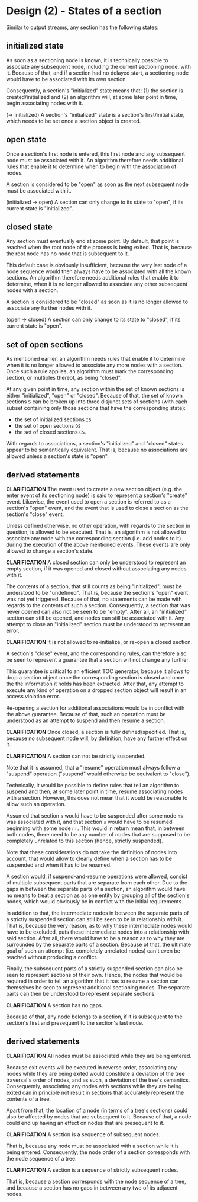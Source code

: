 
<!-- ======================================================================= -->
# Design (2) - States of a section

Similar to output streams, any section has the following states:

<!-- ======================================================================= -->
## initialized state

As soon as a sectioning node is known, it is technically possible to associate
any subsequent node, including the current sectioning node, with it. Because
of that, and if a section had no delayed start, a sectioning node would have
to be associated with its own section.

Consequently, a section's "initialized" state means that: (1) the section is
created/initialized and (2) an algorithm will, at some later point in time,
begin associating nodes with it.

(-> initialized)
A section's "initialized" state is a section's first/initial state,
which needs to be set once a section object is created.

<!-- ======================================================================= -->
## open state

Once a section's first node is entered, this first node and any subsequent node
must be associated with it. An algorithm therefore needs additional rules that
enable it to determine when to begin with the association of nodes.

A section is considered to be "open" as soon as the next subsequent node
must be associated with it.

(initialized -> open)
A section can only change to its state to "open",
if its current state is "initialized".

<!-- ======================================================================= -->
## closed state

Any section must eventually end at some point. By default, that point is
reached when the root node of the process is being exited. That is, because
the root node has no node that is subsequent to it.

This default case is obviously insufficient, because the very last node of
a node sequence would then always have to be associated with all the known
sections. An algorithm therefore needs additional rules that enable it to
determine, when it is no longer allowed to associate any other subsequent
nodes with a section.

A section is considered to be "closed" as soon as it is no longer allowed
to associate any further nodes with it.

(open -> closed)
A section can only change to its state to "closed",
if its current state is "open".

<!-- ======================================================================= -->
## set of open sections

As mentioned earlier, an algorithm needs rules that enable it to determine
when it is no longer allowed to associate any more nodes with a section.
Once such a rule applies, an algorithm must mark the corresponding section,
or multiples thereof, as being "closed".

At any given point in time, any section within the set of known sections is
either "initialized", "open" or "closed". Because of that, the set of known
sections `S` can be broken up into three disjunct sets of sections (with each
subset containing only those sections that have the corresponding state):

* the set of initialized sections `IS`
* the set of open sections `OS`
* the set of closed sections `CS`.

With regards to associations, a section's "initialized" and "closed" states
appear to be semantically equivalent. That is, because no associations are
allowed unless a section's state is "open".

<!-- ======================================================================= -->
## derived statements

**CLARIFICATION**
The event used to create a new section object (e.g. the enter event of its
sectioning node) is said to represent a section's "create" event. Likewise,
the event used to open a section is referred to as a section's "open" event,
and the event that is used to close a section as the section's "close" event.

Unless defined otherwise, no other operation, with regards to the section in
question, is allowed to be executed. That is, an algorithm is not allowed to
associate any node with the corresponding section (i.e. add nodes to it) during
the execution of the above mentioned events. These events are only allowed to
change a section's state.

**CLARIFICATION**
A closed section can only be understood to represent an empty section, if
it was opened and closed without associating any nodes with it.

The contents of a section, that still counts as being "initialized", must be
understood to be "undefined". That is, because the section's "open" event was
not yet triggered. Because of that, no statements can be made with regards to
the contents of such a section. Consequently, a section that was never opened
can also not be seen to be "empty". After all, an "initialized" section can
still be opened, and nodes can still be associated with it. Any attempt to
close an "initialized" section must be understood to represent an error.

**CLARIFICATION**
It is not allowed to re-initialize, or re-open a closed section.

A section's "close" event, and the corresponding rules, can therefore also
be seen to represent a guarantee that a section will not change any further.

This guarantee is critical to an efficient TOC generator, because it allows to
drop a section object once the corresponding section is closed and once the the
information it holds has been extracted. After that, any attempt to execute any
kind of operation on a dropped section object will result in an access violation
error.

Re-opening a section for additional associations would be in conflict with the
above guarantee. Because of that, such an operation must be understood as an
attempt to suspend and then resume a section.

**CLARIFICATION**
Once closed, a section is fully defined/specified. That is, because no
subsequent node will, by definition, have any further effect on it.

**CLARIFICATION**
A section can not be strictly suspended.

Note that it is assumed, that a "resume" operation must always follow a
"suspend" operation ("suspend" would otherwise be equivalent to "close").

Technically, it would be possible to define rules that tell an algorithm to
suspend and then, at some later point in time, resume associating nodes with a
section. However, this does not mean that it would be reasonable to allow such
an operation.

Assumed that section `s` would have to be suspended after some node `ns` was
associated with it, and that section `s` would have to be resumed beginning
with some node `nr`. This would in return mean that, in between both nodes,
there need to be any number of nodes that are supposed to be completely
unrelated to this section (hence, strictly suspended).

Note that these considerations do not take the definition of nodes into account,
that would allow to clearly define when a section has to be suspended and when
it has to be resumed.

A section would, if suspend-and-resume operations were allowed, consist of
multiple subsequent parts that are separate from each other. Due to the gaps
in between the separate parts of a section, an algorithm would have no means
to treat a section as as one entity by grouping all of the section's nodes,
which would obviously be in conflict with the initial requirements.

In addition to that, the intermediate nodes in between the separate parts of
a strictly suspended section can still be seen to be in relationship with it.
That is, because the very reason, as to why these intermediate nodes would
have to be excluded, puts these intermediate nodes into a relationship with
said section. After all, there would have to be a reason as to why they are
surrounded by the separate parts of a section. Because of that, the ultimate
goal of such an attempt (i.e. completely unrelated nodes) can't even be reached
without producing a conflict.

Finally, the subsequent parts of a strictly suspended section can also be seen
to represent sections of their own. Hence, the nodes that would be required in
order to tell an algorithm that it has to resume a section can themselves be
seen to represent additional sectioning nodes. The separate parts can then be
understood to represent separate sections.

**CLARIFICATION**
A section has no gaps.

Because of that, any node belongs to a section, if it is subsequent to the
section's first and presequent to the section's last node.

<!-- ======================================================================= -->
## derived statements

**CLARIFICATION**
All nodes must be associated while they are being entered.

Because exit events will be executed in reverse order, associating any nodes
while they are being exited would constitute a deviation of the tree traversal's
order of nodes, and as such, a deviation of the tree's semantics. Consequently,
associating any nodes with sections while they are being exited can in principle
not result in sections that accurately represent the contents of a tree.

Apart from that, the location of a node (in terms of a tree's sections) could
also be affected by nodes that are subsequent to it. Because of that, a node
could end up having an effect on nodes that are presequent to it.

**CLARIFICATION**
A section is a sequence of subsequent nodes.

That is, because any node must be associated with a section while it is being
entered. Consequently, the node order of a section corresponds with the node
sequence of a tree.

**CLARIFICATION**
A section is a sequence of strictly subsequent nodes.

That is, because a section corresponds with the node sequence of a tree, and
because a section has no gaps in between any two of its adjacent nodes.
